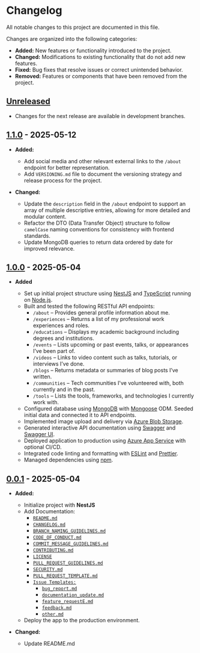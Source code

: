 # Changelog

All notable changes to this project are documented in this file.

Changes are organized into the following categories:

- **Added:** New features or functionality introduced to the project.
- **Changed:** Modifications to existing functionality that do not add new features.
- **Fixed:** Bug fixes that resolve issues or correct unintended behavior.
- **Removed:** Features or components that have been removed from the project.

## [Unreleased]

- Changes for the next release are available in development branches.

## [1.1.0] - 2025-05-12

- **Added:**

  - Add social media and other relevant external links to the `/about` endpoint for better representation.
  - Add `VERSIONING.md` file to document the versioning strategy and release process for the project.

- **Changed:**

  - Update the `description` field in the `/about` endpoint to support an array of multiple descriptive entries, allowing for more detailed and modular content.
  - Refactor the DTO (Data Transfer Object) structure to follow `camelCase` naming conventions for consistency with frontend standards.
  - Update MongoDB queries to return data ordered by date for improved relevance.

## [1.0.0] - 2025-05-04

- **Added**

  - Set up initial project structure using [NestJS](https://nestjs.com/) and [TypeScript](https://www.typescriptlang.org/) running on [Node.js](https://nodejs.org/).
  - Built and tested the following RESTful API endpoints:
    - `/about` – Provides general profile information about me.
    - `/experiences` – Returns a list of my professional work experiences and roles.
    - `/educations` – Displays my academic background including degrees and institutions.
    - `/events` – Lists upcoming or past events, talks, or appearances I’ve been part of.
    - `/videos` – Links to video content such as talks, tutorials, or interviews I’ve done.
    - `/blogs` – Returns metadata or summaries of blog posts I’ve written.
    - `/communities` – Tech communities I've volunteered with, both currently and in the past.
    - `/tools` – Lists the tools, frameworks, and technologies I currently work with.
  - Configured database using [MongoDB](https://www.mongodb.com/) with [Mongoose](https://mongoosejs.com/) ODM. Seeded initial data and connected it to API endpoints.
  - Implemented image upload and delivery via [Azure Blob Storage](https://azure.microsoft.com/en-us/services/storage/blobs/).
  - Generated interactive API documentation using [Swagger](https://swagger.io/) and [Swagger UI](https://swagger.io/tools/swagger-ui/).
  - Deployed application to production using [Azure App Service](https://azure.microsoft.com/en-us/services/app-service/) with optional CI/CD.
  - Integrated code linting and formatting with [ESLint](https://eslint.org/) and [Prettier](https://prettier.io/).
  - Managed dependencies using [npm](https://www.npmjs.com/).

## [0.0.1] - 2025-05-04

- **Added:**

  - Initialize project with **NestJS**
  - Add Documentation:
    - [`README.md`](https://github.com/dileepadev/api.dileepa.dev/blob/main/README.md)
    - [`CHANGELOG.md`](https://github.com/dileepadev/api.dileepa.dev/blob/main/CHANGELOG.md)
    - [`BRANCH_NAMING_GUIDELINES.md`](https://github.com/dileepadev/api.dileepa.dev/blob/main/BRANCH_NAMING_GUIDELINES.md)
    - [`CODE_OF_CONDUCT.md`](https://github.com/dileepadev/api.dileepa.dev/blob/main/CODE_OF_CONDUCT.md)
    - [`COMMIT_MESSAGE_GUIDELINES.md`](https://github.com/dileepadev/api.dileepa.dev/blob/main/COMMIT_MESSAGE_GUIDELINES.md)
    - [`CONTRIBUTING.md`](https://github.com/dileepadev/api.dileepa.dev/blob/main/CONTRIBUTING.md)
    - [`LICENSE`](https://github.com/dileepadev/api.dileepa.dev/blob/main/LICENSE)
    - [`PULL_REQUEST_GUIDELINES.md`](https://github.com/dileepadev/api.dileepa.dev/blob/main/PULL_REQUEST_GUIDELINES.md)
    - [`SECURITY.md`](https://github.com/dileepadev/api.dileepa.dev/blob/main/SECURITY.md)
    - [`PULL_REQUEST_TEMPLATE.md`](https://github.com/dileepadev/api.dileepa.dev/blob/main/.github/PULL_REQUEST_TEMPLATE.md)
    - [`Issue Templates:`](https://github.com/dileepadev/api.dileepa.dev/blob/main/.github/ISSUE_TEMPLATE)
      - [`bug_report.md`](https://github.com/dileepadev/api.dileepa.dev/blob/main/.github/ISSUE_TEMPLATE/bug_report.md)
      - [`documentation_update.md`](https://github.com/dileepadev/api.dileepa.dev/blob/main/.github/ISSUE_TEMPLATE/documentation_update.md)
      - [`feature_requestE.md`](https://github.com/dileepadev/api.dileepa.dev/blob/main/.github/ISSUE_TEMPLATE/feature_request.md)
      - [`feedback.md`](https://github.com/dileepadev/api.dileepa.dev/blob/main/.github/ISSUE_TEMPLATE/feedback.md)
      - [`other.md`](https://github.com/dileepadev/api.dileepa.dev/blob/main/.github/ISSUE_TEMPLATE/other.md)
  - Deploy the app to the production environment.

- **Changed:**
  
  - Update README.md

<!-- Unreleased -->
<!-- 1.1.0 -->
<!-- 1.0.0 -->
<!-- v0.0.1 -->

[Unreleased]: https://github.com/dileepadev/api.dileepa.dev/branches
[1.1.0]: https://github.com/dileepadev/api.dileepa.dev/compare/v1.0.0...v1.1.0
[1.0.0]: https://github.com/dileepadev/api.dileepa.dev/compare/v0.0.1...v1.0.0
[0.0.1]: https://github.com/dileepadev/api.dileepa.dev/releases/tag/v0.0.1
